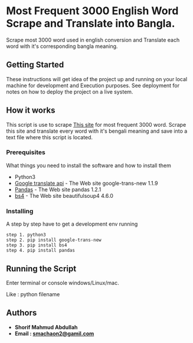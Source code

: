 # Most Frequent 3000 English Word Scrape and Translate into Bangla.

Scrape most 3000 word used in english conversion and Translate each word with it's corresponding bangla meaning.

## Getting Started

These instructions will get idea of the project up and running on your local machine for development and Execution purposes. See deployment for notes on how to deploy the project on a live system.

## How it works

This script is use to scrape [This site](https://www.ef.com/wwen/english-resources/english-vocabulary/top-3000-words/) for most frequent 3000 word.
Scrape this site and translate every word with it's bengali meaning and save into a text file where this script is located.
 
### Prerequisites

What things you need to install the software and how to install them
* Python3
* [Google translate api](https://pypi.org/project/google-trans-new/) - The Web site google-trans-new 1.1.9
* [Pandas](https://pypi.org/project/pandas/) - The Web site pandas 1.2.1
* [bs4](https://pypi.python.org/pypi/beautifulsoup4) - The Web site  beautifulsoup4 4.6.0

### Installing

A step by step have to get a development env running
```
step 1. python3
step 2. pip install google-trans-new
step 3. pip install bs4
step 4. pip install pandas
```

## Running the Script

Enter terminal or console windows/Linux/mac.  

Like : python filename       


## Authors

* **Shorif Mahmud Abdullah** 
* **Email : smachaon2@gamil.com**


